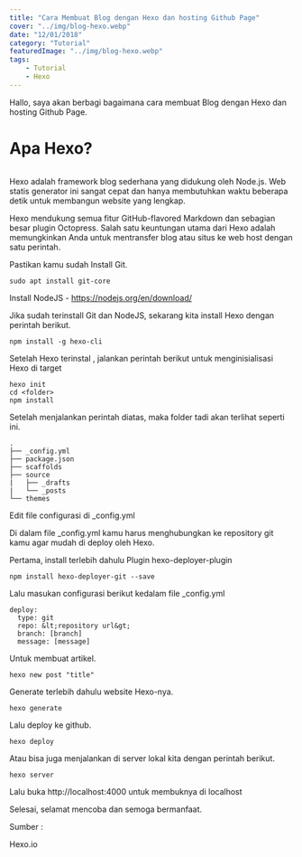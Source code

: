 ```yaml
---
title: "Cara Membuat Blog dengan Hexo dan hosting Github Page"
cover: "../img/blog-hexo.webp"
date: "12/01/2018"
category: "Tutorial"
featuredImage: "../img/blog-hexo.webp"
tags:
    - Tutorial
    - Hexo
---
```

Hallo, saya akan berbagi bagaimana cara membuat Blog dengan Hexo dan hosting Github Page.

# Apa Hexo?

<img src="../img/blog.hexo.png" alt="">


Hexo adalah framework blog sederhana  yang didukung oleh Node.js. Web statis generator ini sangat cepat dan hanya membutuhkan waktu beberapa detik untuk membangun website yang lengkap.

Hexo mendukung semua fitur GitHub-flavored Markdown dan sebagian besar plugin Octopress. Salah satu keuntungan utama dari Hexo adalah memungkinkan Anda untuk mentransfer blog atau situs ke web host dengan satu perintah.

Pastikan kamu sudah Install Git.

```	
sudo apt install git-core
```

Install NodeJS - https://nodejs.org/en/download/

Jika sudah terinstall Git dan NodeJS, sekarang kita install Hexo dengan perintah berikut.

```	
npm install -g hexo-cli
```

Setelah Hexo terinstal , jalankan perintah berikut untuk menginisialisasi Hexo di target

```	
hexo init 
cd <folder>
npm install
```

Setelah menjalankan perintah diatas, maka folder tadi akan terlihat seperti ini.

```
.
├── _config.yml
├── package.json
├── scaffolds
├── source
|   ├── _drafts
|   └── _posts
└── themes
```

Edit file configurasi di _config.yml

Di dalam file _config.yml kamu harus menghubungkan ke repository git kamu agar mudah di deploy oleh Hexo.

Pertama, install terlebih dahulu Plugin hexo-deployer-plugin

```
npm install hexo-deployer-git --save
```

Lalu masukan configurasi berikut kedalam file _config.yml
```
deploy:
  type: git
  repo: &lt;repository url&gt;
  branch: [branch]
  message: [message]
```

Untuk membuat artikel.

```
hexo new post "title"
```

Generate terlebih dahulu website Hexo-nya.

```
hexo generate
```

Lalu deploy ke github.

```
hexo deploy
```

Atau bisa juga menjalankan di server lokal kita dengan perintah berikut.

```
hexo server
```

Lalu buka http://localhost:4000 untuk membuknya di localhost

Selesai, selamat mencoba dan semoga bermanfaat.

Sumber :

Hexo.io
